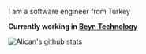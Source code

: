 
I am a software engineer from Turkey </br>


**Currently working in**  <a href="https://beyn.com.tr/" target="_blank"><b>Beyn Technology</b></a>

![Alican's github stats](https://github-readme-stats.vercel.app/api?username=alicanertop&theme=dark&show_icons=true&count_private=true&show_owner=true)
